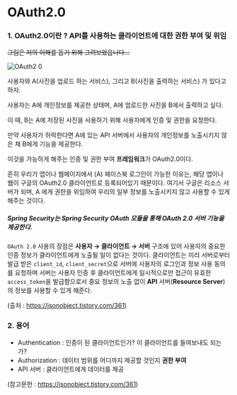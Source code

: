 #  OAuth2.0 

### 1. OAuth2.0이란 ? API를 사용하는 클라이언트에 대한 권한 부여 및 위임

~~그림은 저의 이해를 돕기 위해 그려보았읍니다...~~

![OAuth2 0](https://user-images.githubusercontent.com/32324250/57572868-711bbd00-745b-11e9-9698-da0fd9a0e0e7.jpg)



사용자와 A(사진을 업로드 하는 서비스), 그리고 B(사진을 출력하는 서비스) 가 있다고 하자.

사용자는 A에 개인정보를 제공한 상태며, A에 업로드한 사진을 B에서 출력하고 싶다.

이 때, B는 A에 저장된 사진을 사용하기 위해 사용자에게 인증 및 권한을 요청한다.

 만약 사용자가 허락한다면 A에 있는 API 서버에서 사용자의 개인정보를 노출시키지 않은 채 B에게 기능을 제공한다. 

이것을 가능하게 해주는 인증 및 권한 부여 **프레임워크**가 OAuth2.0이다.




흔히 우리가 앱이나 웹페이지에서 (A) 페이스북 로그인이 가능한 이유는, 해당 앱이나 웹이 구글의 OAuth2.0 클라이언트로 등록되어있기 때문이다.
여기서 구글은 리소스 서버가 되며, A 에게 권한을 위임하여 우리의 일부 정보를 노출시키지 않고 사용할 수 있게 해주는 것이다.


##### Spring Security는 Spring Security OAuth 모듈을 통해 OAuth 2.0 서버 기능을 제공한다.



`OAuth 2.0` 사용의 장점은 **사용자 → 클라이언트 → 서버** 구조에 있어 사용자의 중요한 인증 정보가 클라이언트에게 노출될 일이 없다는 것이다. 클라이언트는 미리 서버로부터 발급 받은 `client_id`, `client_secret`으로 서버에 사용자의 로그인과 정보 사용 동의를 요청하며 서버는 사용자 인증 후 클라이언트에게 일시적으로만 접근이 유효한 `access_token`을 발급함으로서 중요 정보의 노출 없이 **API** 서버(**Resource Server**)의 정보를 사용할 수 있게 해준다.

(출처 : <https://jsonobject.tistory.com/361>)



### 2. 용어

- Authentication : 인증이 된 클라이언트인가? 이 클라이언트를 들여보내도 되는가?
- Authorization : 데이터 범위를 어디까지 제공할 것인지 **권한 부여**
- API 서버 : 클라이언트에게 데이터를 제공



(참고문헌 : <https://jsonobject.tistory.com/361>)

